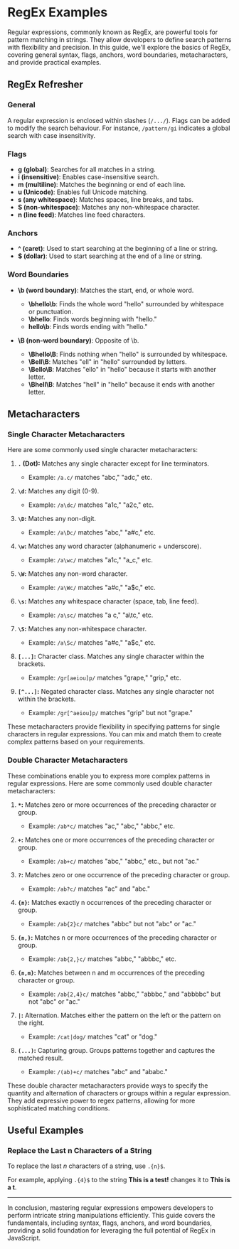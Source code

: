 # RegEx Examples

Regular expressions, commonly known as RegEx, are powerful tools for pattern matching in strings. They allow developers to define search patterns with flexibility and precision. In this guide, we'll explore the basics of RegEx, covering general syntax, flags, anchors, word boundaries, metacharacters, and provide practical examples.

## RegEx Refresher

### General

A regular expression is enclosed within slashes (`/.../`). Flags can be added to modify the search behaviour. For instance, `/pattern/gi` indicates a global search with case insensitivity.

### Flags

- **g (global)**: Searches for all matches in a string.
- **i (insensitive)**: Enables case-insensitive search.
- **m (multiline)**: Matches the beginning or end of each line.
- **u (Unicode)**: Enables full Unicode matching.
- **s (any whitespace)**: Matches spaces, line breaks, and tabs.
- **S (non-whitespace)**: Matches any non-whitespace character.
- **n (line feed)**: Matches line feed characters.

### Anchors

- **^ (caret)**: Used to start searching at the beginning of a line or string.
- **$ (dollar)**: Used to start searching at the end of a line or string.

### Word Boundaries

- **\b (word boundary)**: Matches the start, end, or whole word.
  - **\bhello\b**: Finds the whole word "hello" surrounded by whitespace or punctuation.
  - **\bhello**: Finds words beginning with "hello."
  - **hello\b**: Finds words ending with "hello."

- **\B (non-word boundary)**: Opposite of \b.
  - **\Bhello\B**: Finds nothing when "hello" is surrounded by whitespace.
  - **\Bell\B**: Matches "ell" in "hello" surrounded by letters.
  - **\Bello\B**: Matches "ello" in "hello" because it starts with another letter.
  - **\Bhell\B**: Matches "hell" in "hello" because it ends with another letter.

## Metacharacters

### Single Character Metacharacters

Here are some commonly used single character metacharacters:

1. **`.` (Dot):** Matches any single character except for line terminators.
   - Example: `/a.c/` matches "abc," "adc," etc.

2. **`\d`:** Matches any digit (0-9).
   - Example: `/a\dc/` matches "a1c," "a2c," etc.

3. **`\D`:** Matches any non-digit.
   - Example: `/a\Dc/` matches "abc," "a#c," etc.

4. **`\w`:** Matches any word character (alphanumeric + underscore).
   - Example: `/a\wc/` matches "a1c," "a_c," etc.

5. **`\W`:** Matches any non-word character.
   - Example: `/a\Wc/` matches "a#c," "a$c," etc.

6. **`\s`:** Matches any whitespace character (space, tab, line feed).
   - Example: `/a\sc/` matches "a c," "a\tc," etc.

7. **`\S`:** Matches any non-whitespace character.
   - Example: `/a\Sc/` matches "a#c," "a$c," etc.

8. **`[...]`:** Character class. Matches any single character within the brackets.
   - Example: `/gr[aeiou]p/` matches "grape," "grip," etc.

9. **`[^...]`:** Negated character class. Matches any single character not within the brackets.
   - Example: `/gr[^aeiou]p/` matches "grip" but not "grape."

These metacharacters provide flexibility in specifying patterns for single characters in regular expressions. You can mix and match them to create complex patterns based on your requirements.

### Double Character Metacharacters

These combinations enable you to express more complex patterns in regular expressions. Here are some commonly used double character metacharacters:

1. **`*`:** Matches zero or more occurrences of the preceding character or group.
   - Example: `/ab*c/` matches "ac," "abc," "abbc," etc.

2. **`+`:** Matches one or more occurrences of the preceding character or group.
   - Example: `/ab+c/` matches "abc," "abbc," etc., but not "ac."

3. **`?`:** Matches zero or one occurrence of the preceding character or group.
   - Example: `/ab?c/` matches "ac" and "abc."

4. **`{n}`:** Matches exactly n occurrences of the preceding character or group.
   - Example: `/ab{2}c/` matches "abbc" but not "abc" or "ac."

5. **`{n,}`:** Matches n or more occurrences of the preceding character or group.
   - Example: `/ab{2,}c/` matches "abbc," "abbbc," etc.

6. **`{n,m}`:** Matches between n and m occurrences of the preceding character or group.
   - Example: `/ab{2,4}c/` matches "abbc," "abbbc," and "abbbbc" but not "abc" or "ac."

7. **`|`:** Alternation. Matches either the pattern on the left or the pattern on the right.
   - Example: `/cat|dog/` matches "cat" or "dog."

8. **`(...)`:** Capturing group. Groups patterns together and captures the matched result.
   - Example: `/(ab)+c/` matches "abc" and "ababc."

These double character metacharacters provide ways to specify the quantity and alternation of characters or groups within a regular expression. They add expressive power to regex patterns, allowing for more sophisticated matching conditions.

## Useful Examples

### Replace the Last n Characters of a String

To replace the last *n* characters of a string, use `.{n}$`.

For example, applying `.{4}$` to the string **This is a test!** changes it to **This is a t**.

---

In conclusion, mastering regular expressions empowers developers to perform intricate string manipulations efficiently. This guide covers the fundamentals, including syntax, flags, anchors, and word boundaries, providing a solid foundation for leveraging the full potential of RegEx in JavaScript.